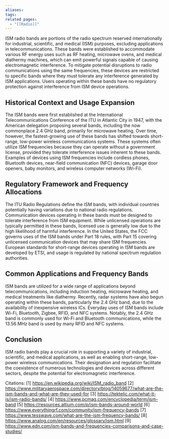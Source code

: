 ```yaml
---
aliases: 
tags: 
related pages:
  - "[[Radio]]"
---
```

ISM radio bands are portions of the radio spectrum reserved internationally for industrial, scientific, and medical (ISM) purposes, excluding applications in telecommunications. These bands were established to accommodate various RF energy uses such as RF heating, microwave ovens, and medical diathermy machines, which can emit powerful signals capable of causing electromagnetic interference. To mitigate potential disruptions to radio communications using the same frequencies, these devices are restricted to specific bands where they must tolerate any interference generated by ISM applications. Users operating within these bands have no regulatory protection against interference from ISM device operations.

## Historical Context and Usage Expansion

The ISM bands were first established at the International Telecommunications Conference of the ITU in Atlantic City in 1947, with the American delegation proposing several bands, including the now commonplace 2.4 GHz band, primarily for microwave heating. Over time, however, the fastest-growing use of these bands has shifted towards short-range, low-power wireless communications systems. These systems often utilize ISM frequencies because they can operate without a government license, provided they tolerate interference issues inherent to these bands. Examples of devices using ISM frequencies include cordless phones, Bluetooth devices, near-field communication (NFC) devices, garage door openers, baby monitors, and wireless computer networks (Wi-Fi).

## Regulatory Framework and Frequency Allocations

The ITU Radio Regulations define the ISM bands, with individual countries potentially having variations due to national radio regulations. Communication devices operating in these bands must be designed to tolerate interference from ISM equipment. While unlicensed operations are typically permitted in these bands, licensed use is generally low due to the high likelihood of harmful interference. In the United States, the FCC governs uses of the ISM bands under Part 18 rules, with Part 15 covering unlicensed communication devices that may share ISM frequencies. European standards for short-range devices operating in ISM bands are developed by ETSI, and usage is regulated by national spectrum regulation authorities.

## Common Applications and Frequency Bands

ISM bands are utilized for a wide range of applications beyond telecommunications, including induction heating, microwave heating, and medical treatments like diathermy. Recently, radar systems have also begun operating within these bands, particularly the 2.4 GHz band, due to the availability of inexpensive wireless ICs. Everyday uses of ISM bands include Wi-Fi, Bluetooth, Zigbee, RFID, and NFC systems. Notably, the 2.4 GHz band is commonly used for Wi-Fi and Bluetooth communications, while the 13.56 MHz band is used by many RFID and NFC systems.

## Conclusion

ISM radio bands play a crucial role in supporting a variety of industrial, scientific, and medical applications, as well as enabling short-range, low-power wireless communications. Their designation and regulation facilitate the coexistence of numerous technologies and devices across different sectors, despite the potential for electromagnetic interference.

Citations:
[1] https://en.wikipedia.org/wiki/ISM_radio_band
[2] https://www.militaryaerospace.com/directory/blog/14059677/what-are-the-ism-bands-and-what-are-they-used-for
[3] https://tektelic.com/what-it-is/ism-radio-bands/
[4] https://www.pcmag.com/encyclopedia/term/ism-band
[5] https://resources.altium.com/p/ism-bands-around-world
[6] https://www.everythingrf.com/community/ism-frequency-bands
[7] https://www.tesswave.com/what-are-the-ism-frequency-bands/
[8] https://www.analog.com/en/resources/glossary/ism.html
[9] https://www.edn.com/ism-bands-and-frequencies-comparisons-and-case-studies/